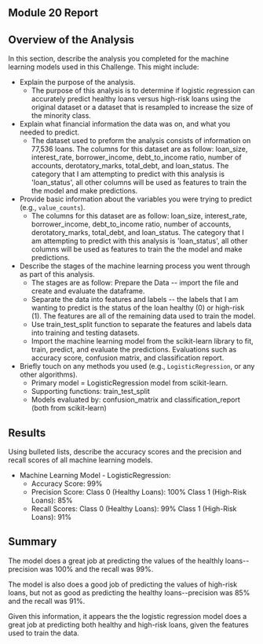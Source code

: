 ## Module 20 Report

## Overview of the Analysis

In this section, describe the analysis you completed for the machine learning models used in this Challenge. This might include:

* Explain the purpose of the analysis.
  - The purpose of this analysis is to determine if logistic regression can accurately predict healthy loans versus high-risk loans using the original dataset or a dataset that is resampled to increase the size of the minority class.
* Explain what financial information the data was on, and what you needed to predict.
  - The dataset used to preform the analysis consists of information on 77,536 loans. The columns for this dataset are as follow: loan_size, interest_rate, borrower_income, debt_to_income ratio, number of accounts, derotatory_marks, total_debt, and loan_status. The category that I am attempting to predict with this analysis is 'loan_status', all other columns will be used as features to train the the model and make predictions.
* Provide basic information about the variables you were trying to predict (e.g., `value_counts`).
  - The columns for this dataset are as follow: loan_size, interest_rate, borrower_income, debt_to_income ratio, number of accounts, derotatory_marks, total_debt, and loan_status. The category that I am attempting to predict with this analysis is 'loan_status', all other columns will be used as features to train the the model and make predictions.
* Describe the stages of the machine learning process you went through as part of this analysis.
  - The stages are as follow:
    Prepare the Data -- import the file and create and evaluate the dataframe.
  - Separate the data into features and labels -- the labels that I am wanting to predict is the status of the loan healthy (0) or high-risk (1). The features are all of the remaining data used to train the model.
  - Use train_test_split function to separate the features and labels data into training and testing datasets.
  - Import the machine learning model from the scikit-learn library to fit, train, predict, and evaluate the predictions. Evaluations such as accuracy score, confusion matrix, and classification report.
* Briefly touch on any methods you used (e.g., `LogisticRegression`, or any other algorithms).
  - Primary model = LogisticRegression model from scikit-learn.
  - Supporting functions: train_test_split
  - Models evaluated by: confusion_matrix and classification_report (both from scikit-learn)

## Results

Using bulleted lists, describe the accuracy scores and the precision and recall scores of all machine learning models.

* Machine Learning Model - LogisticRegression:
    * Accuracy Score: 99%
    * Precision Score:
        Class 0 (Healthy Loans): 100%
        Class 1 (High-Risk Loans): 85%
    * Recall Scores:
        Class 0 (Healthy Loans): 99%
        Class 1 (High-Risk Loans): 91%

## Summary

The model does a great job at predicting the values of the healthly loans--precision was 100% and the recall was 99%.

The model is also does a good job of predicting the values of high-risk loans, but not as good as predicting the healthy loans--precision was 85% and the recall was 91%.

Given this information, it appears the the logistic regression model does a great job at predicting both healthy and high-risk loans, given the features used to train the data.

